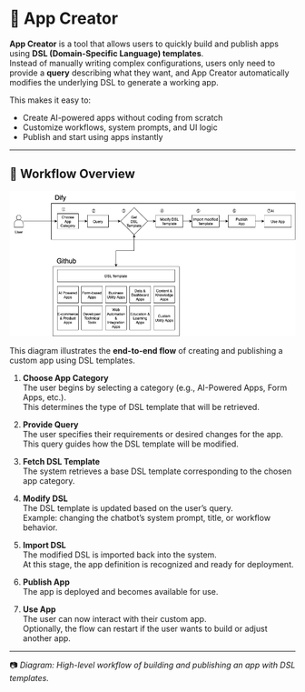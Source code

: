 # 🚀 App Creator

**App Creator** is a tool that allows users to quickly build and publish apps using **DSL (Domain-Specific Language) templates**.  
Instead of manually writing complex configurations, users only need to provide a **query** describing what they want, and App Creator automatically modifies the underlying DSL to generate a working app.  

This makes it easy to:
- Create AI-powered apps without coding from scratch  
- Customize workflows, system prompts, and UI logic  
- Publish and start using apps instantly  

---

## 📌 Workflow Overview

![App Creator Overview](./dify/images/App%20Creator%20Overview.png)

This diagram illustrates the **end-to-end flow** of creating and publishing a custom app using DSL templates.

1. **Choose App Category**  
   The user begins by selecting a category (e.g., AI-Powered Apps, Form Apps, etc.).  
   This determines the type of DSL template that will be retrieved.  

2. **Provide Query**  
   The user specifies their requirements or desired changes for the app.  
   This query guides how the DSL template will be modified.  

3. **Fetch DSL Template**  
   The system retrieves a base DSL template corresponding to the chosen app category.  

4. **Modify DSL**  
   The DSL template is updated based on the user’s query.  
   Example: changing the chatbot’s system prompt, title, or workflow behavior.  

5. **Import DSL**  
   The modified DSL is imported back into the system.  
   At this stage, the app definition is recognized and ready for deployment.  

6. **Publish App**  
   The app is deployed and becomes available for use.  

7. **Use App**  
   The user can now interact with their custom app.  
   Optionally, the flow can restart if the user wants to build or adjust another app.  

---

📷 *Diagram: High-level workflow of building and publishing an app with DSL templates.*
